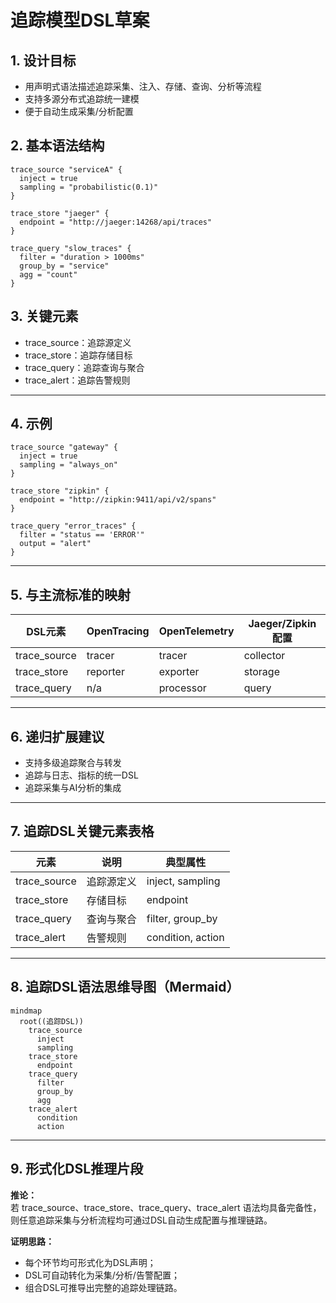 # 追踪模型DSL草案

## 1. 设计目标

- 用声明式语法描述追踪采集、注入、存储、查询、分析等流程
- 支持多源分布式追踪统一建模
- 便于自动生成采集/分析配置

## 2. 基本语法结构

```dsl
trace_source "serviceA" {
  inject = true
  sampling = "probabilistic(0.1)"
}

trace_store "jaeger" {
  endpoint = "http://jaeger:14268/api/traces"
}

trace_query "slow_traces" {
  filter = "duration > 1000ms"
  group_by = "service"
  agg = "count"
}
```

## 3. 关键元素

- trace_source：追踪源定义
- trace_store：追踪存储目标
- trace_query：追踪查询与聚合
- trace_alert：追踪告警规则

---

## 4. 示例

```dsl
trace_source "gateway" {
  inject = true
  sampling = "always_on"
}

trace_store "zipkin" {
  endpoint = "http://zipkin:9411/api/v2/spans"
}

trace_query "error_traces" {
  filter = "status == 'ERROR'"
  output = "alert"
}
```

---

## 5. 与主流标准的映射

| DSL元素      | OpenTracing | OpenTelemetry | Jaeger/Zipkin配置 |
|--------------|-------------|---------------|-------------------|
| trace_source | tracer      | tracer        | collector         |
| trace_store  | reporter    | exporter      | storage           |
| trace_query  | n/a         | processor     | query             |

---

## 6. 递归扩展建议

- 支持多级追踪聚合与转发
- 追踪与日志、指标的统一DSL
- 追踪采集与AI分析的集成

---

## 7. 追踪DSL关键元素表格

| 元素          | 说明           | 典型属性           |
|---------------|----------------|--------------------|
| trace_source  | 追踪源定义     | inject, sampling   |
| trace_store   | 存储目标       | endpoint           |
| trace_query   | 查询与聚合     | filter, group_by   |
| trace_alert   | 告警规则       | condition, action  |

---

## 8. 追踪DSL语法思维导图（Mermaid）

```mermaid
mindmap
  root((追踪DSL))
    trace_source
      inject
      sampling
    trace_store
      endpoint
    trace_query
      filter
      group_by
      agg
    trace_alert
      condition
      action
```

---

## 9. 形式化DSL推理片段

**推论：**  
若 trace_source、trace_store、trace_query、trace_alert 语法均具备完备性，则任意追踪采集与分析流程均可通过DSL自动生成配置与推理链路。

**证明思路：**  

- 每个环节均可形式化为DSL声明；
- DSL可自动转化为采集/分析/告警配置；
- 组合DSL可推导出完整的追踪处理链路。
